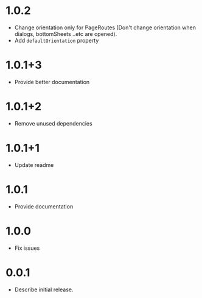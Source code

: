 # 1.0.2
 - Change orientation only for PageRoutes (Don't change orientation when dialogs, bottomSheets ..etc are opened).
 - Add ```defaultOrientation``` property

# 1.0.1+3
 - Provide better documentation
# 1.0.1+2
 - Remove unused dependencies
# 1.0.1+1
 - Update readme 
# 1.0.1
 - Provide documentation
# 1.0.0
 - Fix issues
# 0.0.1
 - Describe initial release.

